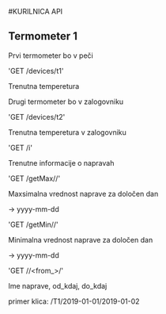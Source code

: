 #KURILNICA API

## Termometer 1

Prvi termometer bo v peči

'GET /devices/t1'

Trenutna temperetura

Drugi termometer bo v zalogovniku

'GET /devices/t2'

Trenutna temperetura v zalogovniku

'GET /i'

Trenutne informacije o napravah

'GET /getMax/<name>/<day>'

Maxsimalna vrednost naprave za določen dan

<day> -> yyyy-mm-dd

'GET /getMin/<name>/<day>'

Minimalna vrednost naprave za določen dan

<day> -> yyyy-mm-dd

'GET /<name>/<from_>/<to>'

Ime naprave, od_kdaj, do_kdaj

primer klica: /T1/2019-01-01/2019-01-02
